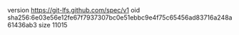version https://git-lfs.github.com/spec/v1
oid sha256:6e03e56e12fe67f7937307bc0e51ebbc9e4f75c65456ad83716a248a61436ab3
size 11015
